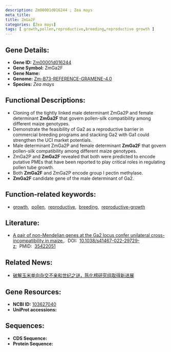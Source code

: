 ```yaml
---
description: Zm00001d016244 ; Zea mays
meta_title:
title: ZmGa2F
categories: [Zea mays]
tags: [ growth,pollen,reproductive,breeding,reproductive growth ]
---
```


## Gene Details:
- **Gene ID:**	[Zm00001d016244](https://www.maizegdb.org/gene_center/gene/Zm00001d016244)
- **Gene Symbol:** ZmGa2F
- **Gene Name:** 
- **Genome:** [Zm-B73-REFERENCE-GRAMENE-4.0](https://www.maizegdb.org/genome/assembly/Zm-B73-REFERENCE-GRAMENE-4.0)
- **Species:** *Zea mays*

## Functional Descriptions:
   - Cloning of the tightly linked male determinant ZmGa2P and female determinant **ZmGa2F** that govern pollen-silk compatibility among different maize genotypes.
   - Demonstrate the feasibility of Ga2 as a reproductive barrier in commercial breeding programs and stacking Ga2 with Ga1 could strengthen the UCI market potentials.
   - Male determinant ZmGa2P and female determinant **ZmGa2F** that govern pollen-silk compatibility among different maize genotypes.
   - ZmGa2P and **ZmGa2F** revealed that both were predicted to encode putative PMEs that have been reported to play critical roles in regulating pollen tube growth.
   - Both **ZmGa2F** and ZmGa2P encode group I pectin methylase.
   - **ZmGa2F** candidate gene of the male determinant of Ga2.

## Function-related keywords:
- [growth](/tags/growth/),&nbsp;&nbsp;[pollen](/tags/pollen/),&nbsp;&nbsp;[reproductive](/tags/reproductive/),&nbsp;&nbsp;[breeding](/tags/breeding/),&nbsp;&nbsp;[reproductive-growth](/tags/reproductive-growth/)

## Literature:
   - [A pair of non-Mendelian genes at the Ga2 locus confer unilateral cross-incompatibility in maize.]( https://www.nature.com/articles/s41467-022-29729-z).&nbsp;&nbsp;DOI:&nbsp;&nbsp;[10.1038/s41467-022-29729-z](https://www.nature.com/articles/s41467-022-29729-z);&nbsp;&nbsp;PMID:&nbsp;&nbsp;[35422051](https://pubmed.ncbi.nlm.nih.gov/35422051/)

## Related News:
   - [破解玉米单向杂交不亲和世纪之谜，陈化榜研究组取得新进展](https://mp.weixin.qq.com/s?__biz=MzIyOTY2NDYyNQ==&mid=2247538132&idx=3&sn=b663a63a036a9e630e640724daeb8f44&chksm=e8bd27cadfcaaedcab6ed4c4cc9bd9b6dc5d2bebe684d1af2bb479a2586c50140502e897a03f&scene=27#wechat_redirect)

## Gene Resources:
- **NCBI ID:** [103627040](https://www.ncbi.nlm.nih.gov/gene/?term=103627040)
- **UniProt accessions:** [](https://www.uniprot.org/uniprotkb//entry)



## Sequences:
- **CDS Sequence:**
- **Protein Sequence:**
